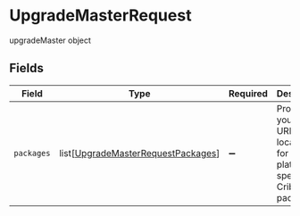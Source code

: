 # UpgradeMasterRequest

upgradeMaster object


## Fields

| Field                                                                                     | Type                                                                                      | Required                                                                                  | Description                                                                               |
| ----------------------------------------------------------------------------------------- | ----------------------------------------------------------------------------------------- | ----------------------------------------------------------------------------------------- | ----------------------------------------------------------------------------------------- |
| `packages`                                                                                | list[[UpgradeMasterRequestPackages](../../models/shared/upgrademasterrequestpackages.md)] | :heavy_minus_sign:                                                                        | Provide your own URLs or local paths for platform-specific Cribl packages.                |